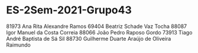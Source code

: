 # ES-2Sem-2021-Grupo43
81973 Ana Rita Alexandre Ramos
69404 Beatriz Schade Vaz Tocha
88087 Igor Manuel da Costa Correia
88066 João Pedro Raposo Gordo
73913 Tiago André Baptista de Sá Sil
88730 Guilherme Duarte Araújo de Oliveira Raimundo
